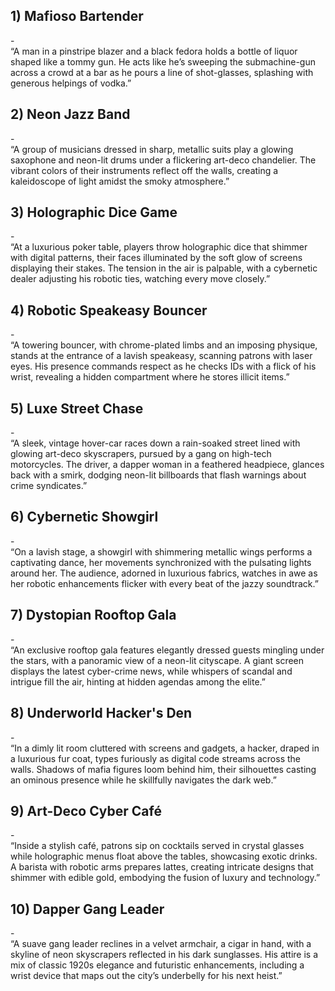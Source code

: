 <h2>1) Mafioso Bartender</h2> - </br> “A man in a pinstripe blazer and a black fedora holds a bottle of liquor shaped like a tommy gun. He acts like he’s sweeping the submachine-gun across a crowd at a bar as he pours a line of shot-glasses, splashing with generous helpings of vodka.” <h2>2) Neon Jazz Band</h2> - </br> “A group of musicians dressed in sharp, metallic suits play a glowing saxophone and neon-lit drums under a flickering art-deco chandelier. The vibrant colors of their instruments reflect off the walls, creating a kaleidoscope of light amidst the smoky atmosphere.” <h2>3) Holographic Dice Game</h2> - </br> “At a luxurious poker table, players throw holographic dice that shimmer with digital patterns, their faces illuminated by the soft glow of screens displaying their stakes. The tension in the air is palpable, with a cybernetic dealer adjusting his robotic ties, watching every move closely.” <h2>4) Robotic Speakeasy Bouncer</h2> - </br> “A towering bouncer, with chrome-plated limbs and an imposing physique, stands at the entrance of a lavish speakeasy, scanning patrons with laser eyes. His presence commands respect as he checks IDs with a flick of his wrist, revealing a hidden compartment where he stores illicit items.” <h2>5) Luxe Street Chase</h2> - </br> “A sleek, vintage hover-car races down a rain-soaked street lined with glowing art-deco skyscrapers, pursued by a gang on high-tech motorcycles. The driver, a dapper woman in a feathered headpiece, glances back with a smirk, dodging neon-lit billboards that flash warnings about crime syndicates.” <h2>6) Cybernetic Showgirl</h2> - </br> “On a lavish stage, a showgirl with shimmering metallic wings performs a captivating dance, her movements synchronized with the pulsating lights around her. The audience, adorned in luxurious fabrics, watches in awe as her robotic enhancements flicker with every beat of the jazzy soundtrack.” <h2>7) Dystopian Rooftop Gala</h2> - </br> “An exclusive rooftop gala features elegantly dressed guests mingling under the stars, with a panoramic view of a neon-lit cityscape. A giant screen displays the latest cyber-crime news, while whispers of scandal and intrigue fill the air, hinting at hidden agendas among the elite.” <h2>8) Underworld Hacker's Den</h2> - </br> “In a dimly lit room cluttered with screens and gadgets, a hacker, draped in a luxurious fur coat, types furiously as digital code streams across the walls. Shadows of mafia figures loom behind him, their silhouettes casting an ominous presence while he skillfully navigates the dark web.” <h2>9) Art-Deco Cyber Café</h2> - </br> “Inside a stylish café, patrons sip on cocktails served in crystal glasses while holographic menus float above the tables, showcasing exotic drinks. A barista with robotic arms prepares lattes, creating intricate designs that shimmer with edible gold, embodying the fusion of luxury and technology.” <h2>10) Dapper Gang Leader</h2> - </br> “A suave gang leader reclines in a velvet armchair, a cigar in hand, with a skyline of neon skyscrapers reflected in his dark sunglasses. His attire is a mix of classic 1920s elegance and futuristic enhancements, including a wrist device that maps out the city’s underbelly for his next heist.”
